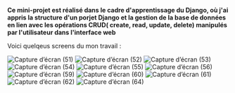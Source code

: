 **Ce mini-projet est réalisé dans le cadre d'apprentissage du Django, 
où j'ai appris la structure d'un porjet Django et la gestion de la base de données en lien avec les opérations CRUD( create, read, update, delete) manipulés par l'utilisateur dans l'interface web**

Voici quelqeus screens du mon travail : 


![Capture d’écran (51)](https://github.com/user-attachments/assets/fcf39418-fd50-4c0a-8afb-b9104e833255)
![Capture d’écran (52)](https://github.com/user-attachments/assets/56b9e34c-6bfe-4e04-a8f2-14e367855a4b)
![Capture d’écran (53)](https://github.com/user-attachments/assets/29202ccc-58ea-4ff9-8081-a63ae1fd835c)
![Capture d’écran (54)](https://github.com/user-attachments/assets/78ec77fc-6f34-4686-b5e9-f34fbc7c44ae)
![Capture d’écran (55)](https://github.com/user-attachments/assets/b0674006-0174-4caf-a2f2-91ee02ca02fe)
![Capture d’écran (56)](https://github.com/user-attachments/assets/b31eb13d-9905-4c97-851f-0687d73aecca)
![Capture d’écran (59)](https://github.com/user-attachments/assets/da017232-7930-490e-82a8-ee10d44ab057)
![Capture d’écran (60)](https://github.com/user-attachments/assets/5cd07bc6-0f37-4f2e-86bd-2bc361ab0dc6)
![Capture d’écran (61)](https://github.com/user-attachments/assets/118680d7-82a3-48cf-a91c-b9f14ed433bf)
![Capture d’écran (62)](https://github.com/user-attachments/assets/be3b7203-8abe-43e9-b265-46c25a726e6f)
![Capture d’écran (64)](https://github.com/user-attachments/assets/f0057281-8640-474a-b7f5-68d6f0650e89)
